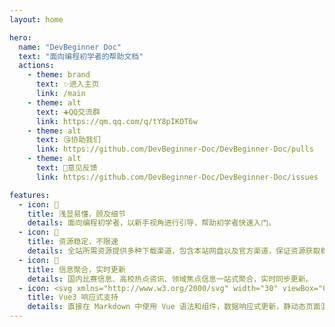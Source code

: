 ```yaml
---
layout: home

hero:
  name: "DevBeginner Doc"
  text: "面向编程初学者的帮助文档"
  actions:
    - theme: brand
      text: ✨进入主页
      link: /main
    - theme: alt
      text: ➕QQ交流群
      link: https://qm.qq.com/q/tY8pIKOT6w
    - theme: alt
      text: 😘协助我们
      link: https://github.com/DevBeginner-Doc/DevBeginner-Doc/pulls
    - theme: alt
      text: 📝意见反馈
      link: https://github.com/DevBeginner-Doc/DevBeginner-Doc/issues

features:
  - icon: 🙂
    title: 浅显易懂，顾及细节
    details: 面向编程初学者，以新手视角进行引导，帮助初学者快速入门。
  - icon: 🚀
    title: 资源稳定，不限速
    details: 全站所需资源提供多种下载渠道，包含本站网盘以及官方渠道，保证资源获取稳定不限速。
  - icon: 📢
    title: 信息聚合，实时更新
    details: 国内比赛信息、高校热点资讯、领域焦点信息一站式聚合，实时同步更新。
  - icon: <svg xmlns="http://www.w3.org/2000/svg" width="30" viewBox="0 0 256 220.8"><path fill="#41B883" d="M204.8 0H256L128 220.8 0 0h97.92L128 51.2 157.44 0h47.36Z"/><path fill="#41B883" d="m0 0 128 220.8L256 0h-51.2L128 132.48 50.56 0H0Z"/><path fill="#35495E" d="M50.56 0 128 133.12 204.8 0h-47.36L128 51.2 97.92 0H50.56Z"/></svg>
    title: Vue3 响应式支持
    details: 直接在 Markdown 中使用 Vue 语法和组件，数据响应式更新，静动态页面混合。
---
```

